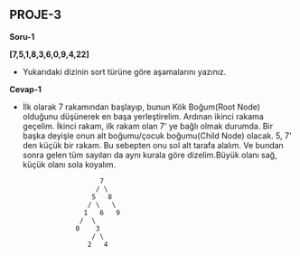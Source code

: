 ## PROJE-3

**Soru-1** 

**[7,5,1,8,3,6,0,9,4,22]**

* Yukarıdaki dizinin sort türüne göre aşamalarını yazınız.

**Cevap-1** 

* İlk olarak 7 rakamından başlayıp, bunun Kök Boğum(Root Node) olduğunu düşünerek en başa yerleştirelim. Ardınan ikinci rakama geçelim. İkinci rakam, ilk rakam olan 7' ye bağlı olmak durumda. Bir başka deyişle onun alt boğumu/çocuk boğumu(Child Node) olacak. 5, 7' den küçük bir rakam. Bu sebepten onu sol alt tarafa alalım. Ve bundan sonra gelen tüm sayıları da aynı kurala göre dizelim.Büyük olanı sağ, küçük olanı sola koyalım.

                         7
                        / \
                       5   8
                      / \   \
                     1   6   9
                    /  \      
                   0    3      
                       / \
                      2   4


